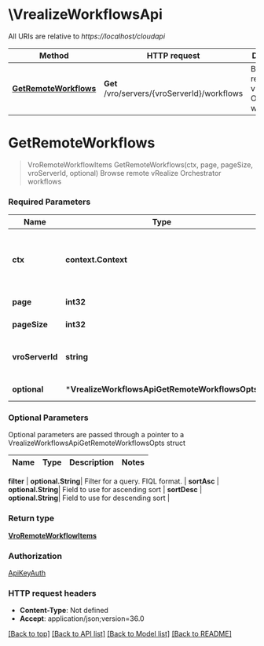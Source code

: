 # \VrealizeWorkflowsApi

All URIs are relative to *https://localhost/cloudapi*

Method | HTTP request | Description
------------- | ------------- | -------------
[**GetRemoteWorkflows**](VrealizeWorkflowsApi.md#GetRemoteWorkflows) | **Get** /vro/servers/{vroServerId}/workflows | Browse remote vRealize Orchestrator workflows


# **GetRemoteWorkflows**
> VroRemoteWorkflowItems GetRemoteWorkflows(ctx, page, pageSize, vroServerId, optional)
Browse remote vRealize Orchestrator workflows

### Required Parameters

Name | Type | Description  | Notes
------------- | ------------- | ------------- | -------------
 **ctx** | **context.Context** | context for authentication, logging, cancellation, deadlines, tracing, etc.
  **page** | **int32**| Page to fetch, zero offset. | [default to 1]
  **pageSize** | **int32**| Results per page to fetch. | [default to 25]
  **vroServerId** | **string**| The ID of the server to browse workflows on | 
 **optional** | ***VrealizeWorkflowsApiGetRemoteWorkflowsOpts** | optional parameters | nil if no parameters

### Optional Parameters
Optional parameters are passed through a pointer to a VrealizeWorkflowsApiGetRemoteWorkflowsOpts struct

Name | Type | Description  | Notes
------------- | ------------- | ------------- | -------------



 **filter** | **optional.String**| Filter for a query.  FIQL format. | 
 **sortAsc** | **optional.String**| Field to use for ascending sort | 
 **sortDesc** | **optional.String**| Field to use for descending sort | 

### Return type

[**VroRemoteWorkflowItems**](VroRemoteWorkflowItems.md)

### Authorization

[ApiKeyAuth](../README.md#ApiKeyAuth)

### HTTP request headers

 - **Content-Type**: Not defined
 - **Accept**: application/json;version=36.0

[[Back to top]](#) [[Back to API list]](../README.md#documentation-for-api-endpoints) [[Back to Model list]](../README.md#documentation-for-models) [[Back to README]](../README.md)

